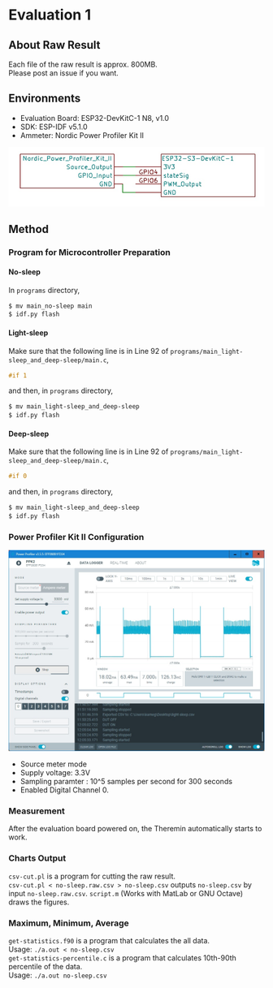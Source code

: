 # Evaluation 1
## About Raw Result
Each file of the raw result is approx. 800MB.  
Please post an issue if you want.

## Environments
 * Evaluation Board: ESP32-DevKitC-1 N8, v1.0
 * SDK: ESP-IDF v5.1.0
 * Ammeter: Nordic Power Profiler Kit II

![Circuit Diagram](connection.jpg)

## Method
### Program for Microcontroller Preparation
#### No-sleep
In `programs` directory,
```bash
$ mv main_no-sleep main
$ idf.py flash
```

#### Light-sleep
Make sure that the following line is in Line 92 of `programs/main_light-sleep_and_deep-sleep/main.c`,
```c
#if 1
```

and then, in `programs` directory,
```bash
$ mv main_light-sleep_and_deep-sleep
$ idf.py flash
```

#### Deep-sleep
Make sure that the following line is in Line 92 of `programs/main_light-sleep_and_deep-sleep/main.c`,
```c
#if 0
```

and then, in `programs` directory,
```bash
$ mv main_light-sleep_and_deep-sleep
$ idf.py flash
```

### Power Profiler Kit II Configuration 
![PPK Configuration](power-consumption-configuration.jpg)

* Source meter mode
* Supply voltage: 3.3V
* Sampling paramter : 10^5 samples per second for 300 seconds
* Enabled Digital Channel 0.

### Measurement
After the evaluation board powered on, the Theremin automatically starts to work.  

### Charts Output
`csv-cut.pl` is a program for cutting the raw result.  
`csv-cut.pl < no-sleep.raw.csv > no-sleep.csv` outputs `no-sleep.csv` by input `no-sleep.raw.csv`.
`script.m` (Works with MatLab or GNU Octave) draws the figures.

### Maximum, Minimum, Average
`get-statistics.f90` is a program that calculates the all data.  
Usage: `./a.out < no-sleep.csv`  
`get-statistics-percentile.c` is a program that calculates 10th-90th percentile of the data.  
Usage: `./a.out no-sleep.csv`  

